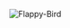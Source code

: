 ![Flappy-Bird](https://github.com/Melyfr/flappy-bird/assets/72978278/a61b35a7-a596-47d2-bfe9-9f47a895c411)

